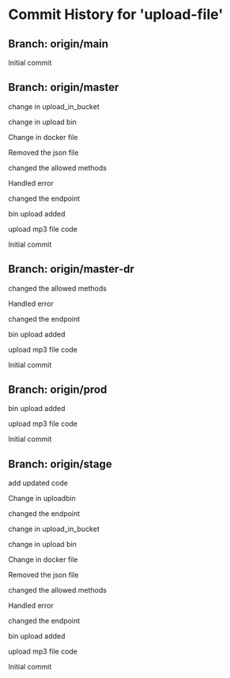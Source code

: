 # Commit History for 'upload-file'

## Branch: origin/main

Initial commit
## Branch: origin/master

change in upload_in_bucket

change in upload bin

Change in docker file

Removed the json file

changed the allowed methods

Handled error

changed the endpoint

bin upload added

upload mp3 file code

Initial commit
## Branch: origin/master-dr

changed the allowed methods

Handled error

changed the endpoint

bin upload added

upload mp3 file code

Initial commit
## Branch: origin/prod

bin upload added

upload mp3 file code

Initial commit
## Branch: origin/stage

 add updated code

Change in uploadbin

changed the endpoint

change in upload_in_bucket

change in upload bin

Change in docker file

Removed the json file

changed the allowed methods

Handled error

changed the endpoint

bin upload added

upload mp3 file code

Initial commit